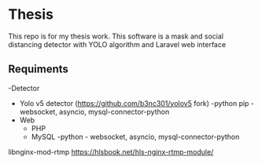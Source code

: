 # Thesis
This repo is for my thesis work.
This software is a mask and social distancing detector with YOLO algorithm and Laravel web interface
## Requiments
-Detector
  - Yolo v5 detector (https://github.com/b3nc301/yolov5 fork)
  -python pip - websocket, asyncio, mysql-connector-python
- Web
  - PHP
  - MySQL
  -python - websocket, asyncio, mysql-connector-python



libnginx-mod-rtmp
https://hlsbook.net/hls-nginx-rtmp-module/